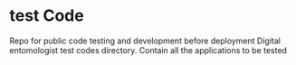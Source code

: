 # test Code
Repo for public code testing and development before deployment
Digital entomologist test codes directory.
Contain all the applications to be tested
